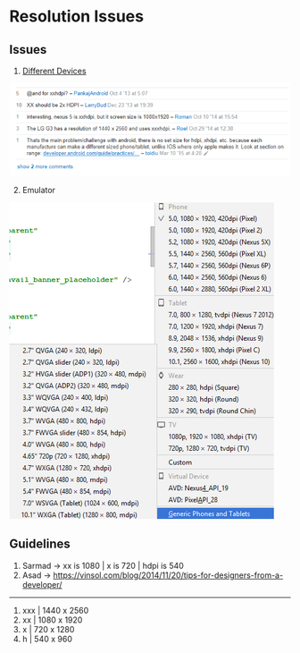 # Resolution Issues

## Issues

1) [Different Devices](https://stackoverflow.com/a/13228830)

![Issue](https://github.com/testacnt145/NestRV/blob/master/Design/issue-resolution.PNG)

2) Emulator

![Issue](https://github.com/testacnt145/NestRV/blob/master/Design/Emulator.png)

## Guidelines
 1) Sarmad -> xx is 1080 | x is 720 | hdpi is 540
 2) Asad -> https://vinsol.com/blog/2014/11/20/tips-for-designers-from-a-developer/

----
1) xxx | 1440 x 2560
2) xx  | 1080 x 1920
3) x   | 720  x 1280
4) h   | 540  x 960
